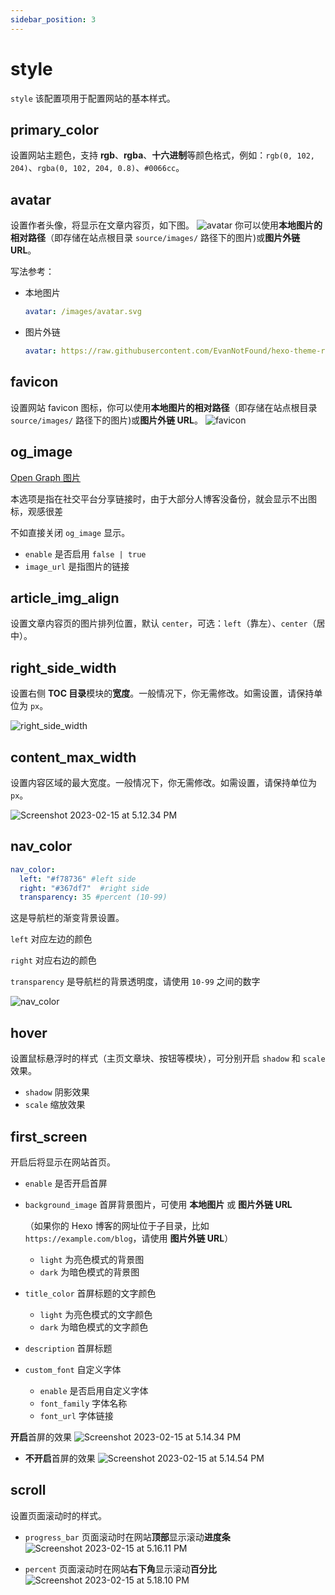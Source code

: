 ```yaml
---
sidebar_position: 3
---
```


# style

`style` 该配置项用于配置网站的基本样式。

## primary_color

设置网站主题色，支持 **rgb**、**rgba**、**十六进制**等颜色格式，例如：`rgb(0, 102, 204)`、`rgba(0, 102, 204, 0.8)`、`#0066cc`。

## avatar

设置作者头像，将显示在文章内容页，如下图。
![avatar](https://evan.beee.top/img/Screen%20Shot%202022-12-11%20at%205.44.13%20PM.png)
你可以使用**本地图片的相对路径**（即存储在站点根目录 `source/images/` 路径下的图片)或**图片外链 URL**。  

写法参考：

- 本地图片
  ```yaml
  avatar: /images/avatar.svg
  ```
- 图片外链
  ```yaml
  avatar: https://raw.githubusercontent.com/EvanNotFound/hexo-theme-redefine/main/source/images/avatar.svg
  ```

## favicon

设置网站 favicon 图标，你可以使用**本地图片的相对路径**（即存储在站点根目录 `source/images/` 路径下的图片)或**图片外链 URL**。 
![favicon](https://evan.beee.top/img/Screen%20Shot%202022-12-11%20at%205.42.21%20PM.png)

## og_image

[Open Graph 图片](https://ogp.me/)

本选项是指在社交平台分享链接时，由于大部分人博客没备份，就会显示不出图标，观感很差

不如直接关闭 `og_image` 显示。

- `enable` 是否启用 `false | true`
- `image_url` 是指图片的链接

## article\_img_align

设置文章内容页的图片排列位置，默认 `center`，可选：`left`（靠左）、`center`（居中）。

## right_side_width

设置右侧 **TOC 目录**模块的**宽度**。一般情况下，你无需修改。如需设置，请保持单位为 `px`。

![right_side_width](https://evan.beee.top/img/Screen%20Shot%202022-12-11%20at%205.40.48%20PM.png)

## content\_max\_width

设置内容区域的最大宽度。一般情况下，你无需修改。如需设置，请保持单位为 `px`。

![Screenshot 2023-02-15 at 5.12.34 PM](https://evan.beee.top/img/2023/02/15/6c413b2018e73ae6824fda700c9403fd.png)

## nav_color

```yml
nav_color: 
  left: "#f78736" #left side 
  right: "#367df7"  #right side
  transparency: 35 #percent (10-99)
```

这是导航栏的渐变背景设置。

`left` 对应左边的颜色

`right` 对应右边的颜色

`transparency` 是导航栏的背景透明度，请使用 `10-99` 之间的数字

![nav_color](https://evan.beee.top/img/Screen%20Shot%202022-12-11%20at%205.46.35%20PM.png)

## hover

设置鼠标悬浮时的样式（主页文章块、按钮等模块），可分别开启 `shadow` 和 `scale` 效果。

- `shadow` 阴影效果
- `scale` 缩放效果

## first_screen

开启后将显示在网站首页。

- `enable` 是否开启首屏

- `background_image` 首屏背景图片，可使用 **本地图片** 或 **图片外链 URL**

  （如果你的 Hexo 博客的网址位于子目录，比如 `https://example.com/blog`，请使用 **图片外链 URL**）

  - `light` 为亮色模式的背景图
  - `dark` 为暗色模式的背景图

- `title_color` 首屏标题的文字颜色

  - `light` 为亮色模式的文字颜色
  - `dark` 为暗色模式的文字颜色

- `description` 首屏标题

- `custom_font` 自定义字体

  - `enable` 是否启用自定义字体
  - `font_family` 字体名称
  - `font_url` 字体链接

**开启**首屏的效果
![Screenshot 2023-02-15 at 5.14.34 PM](https://evan.beee.top/img/2023/02/15/0a6540297f8c1fcc67f8d5559a579698.png)

- **不开启**首屏的效果
  ![Screenshot 2023-02-15 at 5.14.54 PM](https://evan.beee.top/img/2023/02/15/c3a200bf8b2518bad6ffddc5eb6f57ac.png)

## scroll

设置页面滚动时的样式。

- `progress_bar` 页面滚动时在网站**顶部**显示滚动**进度条**
  ![Screenshot 2023-02-15 at 5.16.11 PM](https://evan.beee.top/img/2023/02/15/d21fd5bc321b6e37001c26f9e4a04ebc.png)

- `percent` 页面滚动时在网站**右下角**显示滚动**百分比**![Screenshot 2023-02-15 at 5.18.10 PM](https://evan.beee.top/img/2023/02/15/85d1182cfc0e255bf2aa7eecc788a76c.png)

